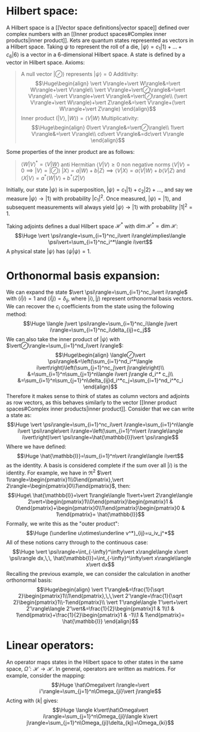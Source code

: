 
# Hilbert space:

A Hilbert space is a [[Vector space definitions|vector space]] defined over complex numbers with an [[Inner product spaces#Complex inner products|inner product]]. Kets are quantum states represented as vectors in a Hilbert space. Taking $\psi$ to represent the roll of a die, $\vert\psi\rangle=c_1\vert1\rangle+\dots+c_6\vert6\rangle$ is a vector in a $6$-dimensional Hilbert space. A state is defined by a vector in Hilbert space. Axioms:
> A null vector $\vert⊘\rangle$ represents $\vert\psi\rangle=0$
> Additivity:$$\Huge\begin{align}
\vert V\rangle+\vert W\rangle&=\vert W\rangle+\vert V\rangle\\
\vert V\rangle+\vert⊘\rangle&=\vert V\rangle\\
-\vert V\rangle+\vert V\rangle&=\vert⊘\rangle\\
(\vert V\rangle+\vert W\rangle)+\vert Z\rangle&=\vert V\rangle+(\vert W\rangle+\vert Z\rangle)
\end{align}$$Inner product $(\vert V\rangle,\vert W\rangle)=\langle V\vert W\rangle$
   Multiplicativity:$$\Huge\begin{align}
0\vert V\rangle&=\vert⊘\rangle\\
1\vert V\rangle&=\vert V\rangle\\
cd\vert V\rangle&=dc\vert V\rangle
\end{align}$$

Some properties of the inner product are as follows:
> $\langle W\vert V\rangle^*=\langle V\vert W\rangle$ anti Hermitian
> $\langle V\vert V\rangle\geq0$ non negative norms
> $\langle V\vert V\rangle=0\implies\vert V\rangle=\vert⊘\rangle$
> $\vert X\rangle=a\vert W\rangle+b\vert Z\rangle\implies\langle V\vert X\rangle=a\langle V\vert W\rangle+b\langle V\vert Z\rangle$ and $\langle X\vert V\rangle=a^*\langle W\vert V\rangle+b^*\langle Z\vert V\rangle$

Initially, our state $\vert \psi\rangle$ is in superposition, $\vert \psi\rangle=c_1\vert 1\rangle+c_2\vert 2\rangle+\dots$, and say we measure $\vert \psi\rangle\rightarrow\vert 1\rangle$ with probability $|c_1|^2$. Once measured, $\vert \psi\rangle=\vert 1\rangle$, and subsequent measurements will always yield $\vert \psi\rangle\rightarrow\vert 1\rangle$ with probability $|1|^2=1$. 

Taking adjoints defines a dual Hilbert space $\mathcal{H}^*$ with $\dim\mathcal{H}^*=\dim\mathcal{H}$:$$\Huge \vert \psi\rangle=\sum_{i=1}^nc_i\vert i\rangle\implies\langle \psi\vert=\sum_{i=1}^nc_i^*\langle i\vert$$A physical state $\vert \psi\rangle$ has $\langle \psi\vert \psi\rangle=1$.

# Orthonormal basis expansion:

We can expand the state $\vert \psi\rangle=\sum_{i=1}^nc_i\vert i\rangle$ with $\langle i\vert i\rangle=1$ and $\langle i\vert j\rangle=\delta_{ij}$, where $\vert i\rangle,\vert j\rangle$ represent orthonormal basis vectors. We can recover the $c_i$ coefficients from the state using the following method:$$\Huge \langle j\vert \psi\rangle=\sum_{i=1}^nc_i\langle j\vert i\rangle=\sum_{i=1}^nc_i\delta_{ij}=c_j$$We can also take the inner product of $\vert \psi\rangle$ with $\vert⊘\rangle=\sum_{i=1}^nd_i\vert i\rangle$:$$\Huge\begin{align}
\langle⊘\vert \psi\rangle&=\left(\sum_{i=1}^nd_i^*\langle i\vert\right)\left(\sum_{j=1}^nc_j\vert j\rangle\right)\\
&=\sum_{i=1}^n\sum_{j=1}^n\langle i\vert j\rangle d_i^*
c_j\\
&=\sum_{i=1}^n\sum_{j=1}^n\delta_{ij}d_i^*c_j=\sum_{i=1}^nd_i^*c_i
\end{align}$$Therefore it makes sense to think of states as column vectors and adjoints as row vectors, as this behaves similarly to the vector [[Inner product spaces#Complex inner products|inner product]]. Consider that we can write a state as:$$\Huge \vert \psi\rangle=\sum_{i=1}^nc_i\vert i\rangle=\sum_{i=1}^n\langle i\vert \psi\rangle\vert i\rangle=\left(\sum_{i=1}^n\vert i\rangle\langle i\vert\right)\vert \psi\rangle=\hat{\mathbb{I}}\vert \psi\rangle$$Where we have defined:$$\Huge \hat{\mathbb{I}}=\sum_{i=1}^n\vert i\rangle\langle i\vert$$as the identity. A basis is considered complete if the sum over all $\vert i\rangle$ is the identity. For example, we have in $\Re^2$ $\vert 1\rangle=\begin{pmatrix}1\\0\end{pmatrix},\vert 2\rangle=\begin{pmatrix}0\\1\end{pmatrix}$, then:$$\Huge\ \hat{\mathbb{I}}=\vert 1\rangle\langle 1\vert+\vert 2\rangle\langle 2\vert=\begin{pmatrix}1\\0\end{pmatrix}\begin{pmatrix}1 & 0\end{pmatrix}+\begin{pmatrix}0\\1\end{pmatrix}\begin{pmatrix}0 & 1\end{pmatrix}= \hat{\mathbb{I}}$$Formally, we write this as the "outer product":$$\Huge (\underline u\otimes\underline v^*)_{ij}=u_iv_j^*$$All of these notions carry through to the continuous case:$$\Huge \vert \psi\rangle=\int_{-\infty}^\infty\vert x\rangle\langle x\vert \psi\rangle dx,\,\, \hat{\mathbb{I}}=\int_{-\infty}^\infty\vert x\rangle\langle x\vert dx$$
Recalling the previous example, we can consider the calculation in another orthonormal basis:$$\Huge\begin{align}
\vert 1'\rangle&=\frac{1}{\sqrt 2}\begin{pmatrix}1\\1\end{pmatrix},\,\,\vert 2'\rangle=\frac{1}{\sqrt 2}\begin{pmatrix}1\\-1\end{pmatrix}\\
\vert 1'\rangle\langle 1'\vert+\vert 2'\rangle\langle 2'\vert&=\frac{1}{2}\begin{pmatrix}1 & 1\\1 & 1\end{pmatrix}+\frac{1}{2}\begin{pmatrix}1 & -1\\1 & 1\end{pmatrix}= \hat{\mathbb{I}}
\end{align}$$
# Linear operators:

An operator maps states in the Hilbert space to other states in the same space, $\hat\Omega:\mathcal{H}\rightarrow\mathcal{H}$. In general, operators are written as matrices. For example, consider the mapping:$$\Huge \hat\Omega\vert i\rangle=\vert i'\rangle=\sum_{j=1}^n\Omega_{ji}\vert j\rangle$$
Acting with $\langle k\vert$ gives:$$\Huge \langle k\vert\hat\Omega\vert i\rangle=\sum_{j=1}^n\Omega_{ji}\langle k\vert j\rangle=\sum_{j=1}^n\Omega_{ji}\delta_{kj}=\Omega_{ki}$$